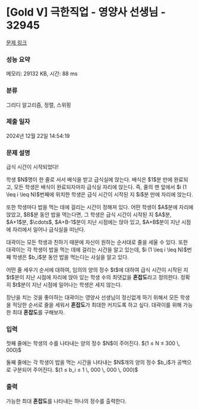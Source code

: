 # [Gold V] 극한직업 - 영양사 선생님 - 32945 

[문제 링크](https://www.acmicpc.net/problem/32945) 

### 성능 요약

메모리: 29132 KB, 시간: 88 ms

### 분류

그리디 알고리즘, 정렬, 스위핑

### 제출 일자

2024년 12월 22일 14:54:19

### 문제 설명

<p>급식 시간이 시작되었다!</p>

<p>학생 $N$명이 한 줄로 서서 배식을 받고 급식실에 앉는다. 배식은 $1$분 만에 완료되고, 모든 학생은 배식이 완료되자마자 급식실 자리에 앉는다. 즉, 줄의 맨 앞에서 $i (1 \leq i \leq N)$번째에 위치한 학생은 급식 시간이 시작된 지 $i$분 만에 자리에 앉는다.</p>

<p>또한 학생마다 밥을 먹는 데에 걸리는 시간이 정해져 있다. 어떤 학생이 $A$분에 자리에 앉았고, $B$분 동안 밥을 먹는다면, 그 학생은 급식 시간이 시작된 지 $A$분, $A+1$분, $\cdots$, $A+B-1$분이 지난 시점에는 앉아 있고, $A+B$분이 지난 시점에 자리에서 일어나 급식실을 떠난다.</p>

<p>대곽이는 모든 학생과 친하기 때문에 자신이 원하는 순서대로 줄을 세울 수 있다. 또한 대곽이는 각 학생이 밥을 먹는 데에 걸리는 시간을 알고 있는데, $i (1 \leq i \leq N)$번째 학생은 $b_i$분 동안 밥을 먹는다는 사실을 알고 있다.</p>

<p>어떤 줄 세우기 순서에 대하여, 임의의 양의 정수 $t$에 대하여 급식 시간이 시작된 지 $t$분이 지난 시점에 자리에 앉아 있는 학생 수의 최댓값을 <strong>혼잡도</strong>라고 정의한다. 정확히 $t$분이 지난 시점에 일어나는 학생은 세지 않는다.</p>

<p>장난을 치는 것을 좋아하는 대곽이는 영양사 선생님이 정신없게 하기 위해서 모든 학생을 적당한 순서로 줄을 세워서 <strong>혼잡도</strong>가 최대한 커지도록 하고 싶다. 대곽이를 위해 가능한 최대 <strong>혼잡도</strong>를 구해보자.</p>

### 입력 

 <p>첫째 줄에는 학생의 수를 나타내는 양의 정수 $N$이 주어진다. $(1 ≤ N ≤ 300 \, 000)$</p>

<p>둘째 줄에는 각 학생이 밥을 먹는 시간을 나타내는 $N$개의 양의 정수 $b_i$가 공백으로 구분되어 주어진다. $(1 ≤ b_i ≤ 1 \, 000 \, 000 \, 000)$</p>

### 출력 

 <p>가능한 최대 <strong>혼잡도</strong>를 나타내는 하나의 정수를 출력한다.</p>


